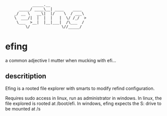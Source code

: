 
				_____.__                
		  _____/ ____\__| ____    ____  
		_/ __ \   __\|  |/    \  / ___\ 
		\  ___/|  |  |  |   |  \/ /_/  >
		 \___  >__|  |__|___|  /\___  / 
			 \/              \//_____/  


# efing

a common adjective I mutter when mucking with efi...


## descritiption

Efing is a rooted file explorer with smarts to modify refind configuration.

Requires sudo access in linux, run as administrator in windows.
In linux, the file explored is rooted at /boot/efi.
In windows, efing expects the S: drive to be mounted at /s